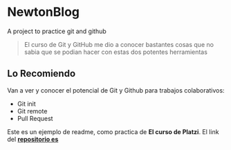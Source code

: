 # NewtonBlog
A project to practice git and github
> El curso de Git y GitHub me dio a conocer bastantes cosas que no sabia que se podian hacer con estas dos potentes herramientas

## Lo Recomiendo
Van a ver y conocer el potencial de Git y Github para trabajos colaborativos:
- Git init
- Git remote
- Pull Request

Este es un ejemplo de readme, como practica de **El curso de Platzi**. El link del [**repositorio es**](https://github.com/daquintero10/NewtonBlog)







